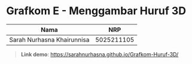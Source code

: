 # Grafkom E - Menggambar Huruf 3D

| Nama | NRP |
| ------ | ------ |
| Sarah Nurhasna Khairunnisa | 5025211105 |

> **Link demo**: https://sarahnurhasna.github.io/Grafkom-Huruf-3D/
